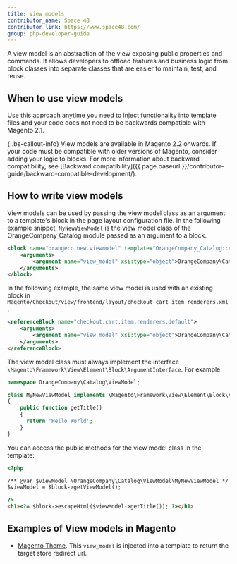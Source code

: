 ```yaml
---
title: View models
contributor_name: Space 48
contributor_link: https://www.space48.com/
group: php-developer-guide
---
```


A view model is an abstraction of the view exposing public properties and commands. It allows developers to offload features and business logic from block classes into separate classes that are easier to maintain, test, and reuse.

## When to use view models

Use this approach anytime you need to inject functionality into template files and your code does not need to be backwards compatible with Magento 2.1.

 {:.bs-callout-info}
View models are available in Magento 2.2 onwards. If your code must be compatible with older versions of Magento, consider adding your logic to blocks. For more information about backward compatibility, see [Backward compatibility]({{ page.baseurl }}/contributor-guide/backward-compatible-development/).

## How to write view models

View models can be used by passing the view model class as an argument to a template's block in the page layout configuration file. In the following example snippet, `MyNewViewModel` is the view model class of the OrangeCompany_Catalog module passed as an argument to a block. 

```xml
<block name="orangeco.new.viewmodel" template="OrangeCompany_Catalog::example.phtml">
    <arguments>
        <argument name="view_model" xsi:type="object">OrangeCompany\Catalog\ViewModel\MyNewViewModel</argument>
    </arguments>
</block>
```

In the following example, the same view model is used with an existing block in `Magento/Checkout/view/frontend/layout/checkout_cart_item_renderers.xml`.

```xml
<referenceBlock name="checkout.cart.item.renderers.default">
    <arguments>
        <argument name="view_model" xsi:type="object">OrangeCompany\Catalog\ViewModel\MyNewViewModel</argument>
    </arguments>
</referenceBlock>
```

The view model class must always implement the interface `\Magento\Framework\View\Element\Block\ArgumentInterface`. For example:

```php
namespace OrangeCompany\Catalog\ViewModel;

class MyNewViewModel implements \Magento\Framework\View\Element\Block\ArgumentInterface
{
    public function getTitle()
    {
      return 'Hello World';
    }
}
```

You can access the public methods for the view model class in the template:

```html
<?php

/** @var $viewModel \OrangeCompany\Catalog\ViewModel\MyNewViewModel */
$viewModel = $block->getViewModel();

?>
<h1><?= $block->escapeHtml($viewModel->getTitle()); ?></h1>
```

## Examples of View models in Magento

-  [Magento Theme](https://github.com/magento/magento2/blob/2.2.9/app/code/Magento/Theme/view/frontend/layout/default.xml#L43-L47 "view_model definition"). This `view_model` is injected into a template to return the target store redirect url.
